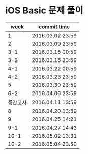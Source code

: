 # iOS Basic 문제 풀이

| week | commit time |
|----------------|-----------------------------------------------|
| 1 | 2016.03.02 23:59 |
| 2 | 2016.03.09 23:59 |
| 3-1 | 2016.03.15 00:59 |
| 3-2 | 2016.03.16 23:59 |  
| 4-1 | 2016.03.22 00:59 |
| 4-2 | 2016.03.23 23:59 |
| 5 | 2016.03.30 23:59 | 
| 6-2 | 2016.04.06 23:59 | 
| 중간고사 | 2016.04.11 13:59 | 
| 8 | 2016.04.20 13:59 | 
| 9 | 2016.04.25 14:21 |
| 9-1 | 2016.04.27 14:43 |
| 10-1 | 2016.05.02 13.31 |
| 10-2 | 2016.05.04 23.50 |
